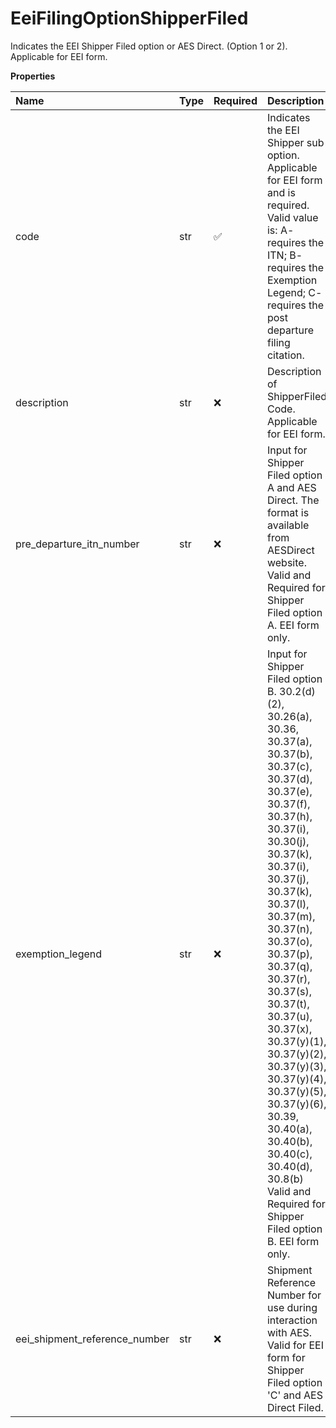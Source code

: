 # EeiFilingOptionShipperFiled

Indicates the EEI Shipper Filed option or AES Direct. (Option 1 or 2). Applicable for EEI form.

**Properties**

| Name                          | Type | Required | Description                                                                                                                                                                                                                                                                                                                                                                                                                                                                                                       |
| :---------------------------- | :--- | :------- | :---------------------------------------------------------------------------------------------------------------------------------------------------------------------------------------------------------------------------------------------------------------------------------------------------------------------------------------------------------------------------------------------------------------------------------------------------------------------------------------------------------------- |
| code                          | str  | ✅       | Indicates the EEI Shipper sub option. Applicable for EEI form and is required. Valid value is: A- requires the ITN; B- requires the Exemption Legend; C- requires the post departure filing citation.                                                                                                                                                                                                                                                                                                             |
| description                   | str  | ❌       | Description of ShipperFiled Code. Applicable for EEI form.                                                                                                                                                                                                                                                                                                                                                                                                                                                        |
| pre_departure_itn_number      | str  | ❌       | Input for Shipper Filed option A and AES Direct. The format is available from AESDirect website. Valid and Required for Shipper Filed option A. EEI form only.                                                                                                                                                                                                                                                                                                                                                    |
| exemption_legend              | str  | ❌       | Input for Shipper Filed option B. 30.2(d)(2), 30.26(a), 30.36, 30.37(a), 30.37(b), 30.37(c), 30.37(d), 30.37(e), 30.37(f), 30.37(h), 30.37(i), 30.30(j), 30.37(k), 30.37(i), 30.37(j), 30.37(k), 30.37(l), 30.37(m), 30.37(n), 30.37(o), 30.37(p), 30.37(q), 30.37(r), 30.37(s), 30.37(t), 30.37(u), 30.37(x), 30.37(y)(1), 30.37(y)(2), 30.37(y)(3), 30.37(y)(4), 30.37(y)(5), 30.37(y)(6), 30.39, 30.40(a), 30.40(b), 30.40(c), 30.40(d), 30.8(b) Valid and Required for Shipper Filed option B. EEI form only. |
| eei_shipment_reference_number | str  | ❌       | Shipment Reference Number for use during interaction with AES. Valid for EEI form for Shipper Filed option 'C' and AES Direct Filed.                                                                                                                                                                                                                                                                                                                                                                              |

<!-- This file was generated by liblab | https://liblab.com/ -->
